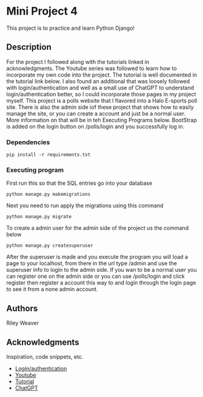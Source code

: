 # Mini Project 4

This project is to practice and learn Python Django!

## Description

For the project I followed along with the tutorials linked in acknowledgments. The Youtube series was followed
to learn how to incorporate my own code into the project. The tutorial is well documented in the tutorial link below.
I also found an additional that was loosely followed with login/authentication and well as a small use of ChatGPT to
understand login/authentication better, so I could incorporate those pages in my project myself. This project is a 
polls website that I flavored into a Halo E-sports poll site. There is also the admin side iof these project that 
shows how to easily manage the site, or you can create a account and just be a normal user. More information on that 
will be in teh Executing Programs below. BootStrap is added on the login button on /polls/login and you successfully
log in.

### Dependencies

```
pip install -r requirements.txt
```

### Executing program
First run this so that the SQL entries go into your database 
```
python manage.py makemigrations
```

Next you need to run apply the migrations using this command
```
python manage.py migrate
```

To create a admin user for the admin side of the project us the command below
```
python manage.py createsuperuser
```
After the superuser is made and you execute the program you will load a page to your localhost, from there in the url
type /admin and use the superuser info to login to the admin side. If you wan to be a normal user you can register one 
on the admin side or you can use /polls/login and click register then register a account this way to and login through
the login page to see it from a none admin account. 

## Authors

Riley Weaver


## Acknowledgments

Inspiration, code snippets, etc.
* [Login/authentication](https://developer.mozilla.org/en-US/docs/Learn_web_development/Extensions/Server-side/Django/Authentication)
* [Youtube](https://www.youtube.com/watch?v=UB7XFf0Q_M4)
* [Tutorial](https://docs.djangoproject.com/en/4.2/)
* [ChatGPT](https://chatgpt.com/share/67f3098f-b0c0-8005-bd08-754c64af7082)
